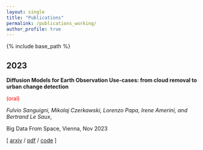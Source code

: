 ```yaml
---
layout: single
title: "Publications"
permalink: /publications_working/
author_profile: true
---
```


<!-- {% if author.googlescholar %}
  You can also find my articles on <u><a href="{{author.googlescholar}}">my Google Scholar profile</a>.</u>
{% endif %} -->

{% include base_path %}

## 2023

<!-- Idea: put container (div class img, div class markdown)
Idea 2: use img | block markdown -->

**Diffusion Models for Earth Observation Use-cases: from cloud removal to urban change detection**
<!-- <html><body>
      <div class="image" align="center"><img src="../images/slides_cr.png" class="img-fluid" alt="Manuscript Thumbnail" style="max-width: 100%; max-height: 200px;"></div> </body></html> -->

<span style="color:red;"> (oral) </span>

_Fulvio Sanguigni, Mikolaj Czerkawski, Lorenzo Papa, Irene Amerini, and Bertrand Le Saux_, 

Big Data From Space, Vienna, Nov 2023

\[ [arxiv](https://arxiv.org/abs/2311.06222) / [pdf](https://arxiv.org/pdf/2311.06222)  / [code](https://github.com/furio1999/EO_Diffusion) \]


<!-- {% for post in site.publications reversed %}
  {% include archive-single.html %}
{% endfor %} -->
